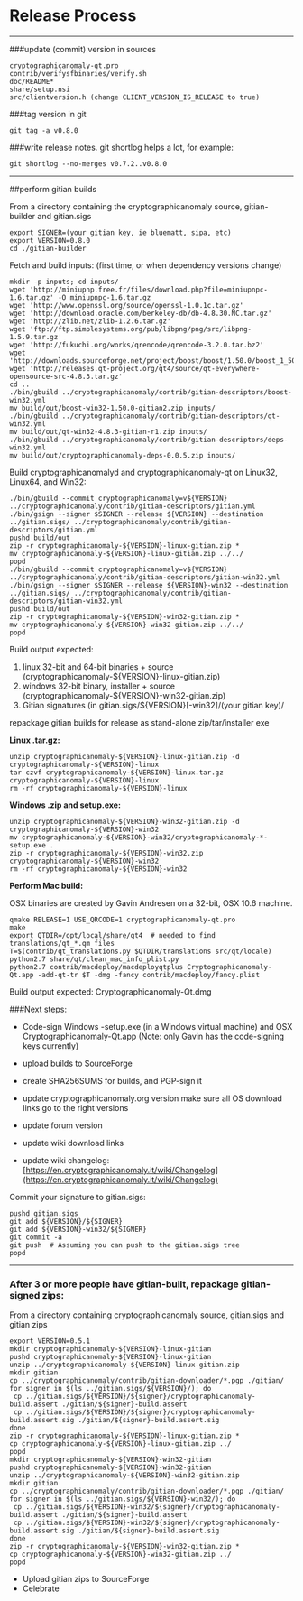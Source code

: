 Release Process
====================

* * *

###update (commit) version in sources


	cryptographicanomaly-qt.pro
	contrib/verifysfbinaries/verify.sh
	doc/README*
	share/setup.nsi
	src/clientversion.h (change CLIENT_VERSION_IS_RELEASE to true)

###tag version in git

	git tag -a v0.8.0

###write release notes. git shortlog helps a lot, for example:

	git shortlog --no-merges v0.7.2..v0.8.0

* * *

##perform gitian builds

 From a directory containing the cryptographicanomaly source, gitian-builder and gitian.sigs
  
	export SIGNER=(your gitian key, ie bluematt, sipa, etc)
	export VERSION=0.8.0
	cd ./gitian-builder

 Fetch and build inputs: (first time, or when dependency versions change)

	mkdir -p inputs; cd inputs/
	wget 'http://miniupnp.free.fr/files/download.php?file=miniupnpc-1.6.tar.gz' -O miniupnpc-1.6.tar.gz
	wget 'http://www.openssl.org/source/openssl-1.0.1c.tar.gz'
	wget 'http://download.oracle.com/berkeley-db/db-4.8.30.NC.tar.gz'
	wget 'http://zlib.net/zlib-1.2.6.tar.gz'
	wget 'ftp://ftp.simplesystems.org/pub/libpng/png/src/libpng-1.5.9.tar.gz'
	wget 'http://fukuchi.org/works/qrencode/qrencode-3.2.0.tar.bz2'
	wget 'http://downloads.sourceforge.net/project/boost/boost/1.50.0/boost_1_50_0.tar.bz2'
	wget 'http://releases.qt-project.org/qt4/source/qt-everywhere-opensource-src-4.8.3.tar.gz'
	cd ..
	./bin/gbuild ../cryptographicanomaly/contrib/gitian-descriptors/boost-win32.yml
	mv build/out/boost-win32-1.50.0-gitian2.zip inputs/
	./bin/gbuild ../cryptographicanomaly/contrib/gitian-descriptors/qt-win32.yml
	mv build/out/qt-win32-4.8.3-gitian-r1.zip inputs/
	./bin/gbuild ../cryptographicanomaly/contrib/gitian-descriptors/deps-win32.yml
	mv build/out/cryptographicanomaly-deps-0.0.5.zip inputs/

 Build cryptographicanomalyd and cryptographicanomaly-qt on Linux32, Linux64, and Win32:
  
	./bin/gbuild --commit cryptographicanomaly=v${VERSION} ../cryptographicanomaly/contrib/gitian-descriptors/gitian.yml
	./bin/gsign --signer $SIGNER --release ${VERSION} --destination ../gitian.sigs/ ../cryptographicanomaly/contrib/gitian-descriptors/gitian.yml
	pushd build/out
	zip -r cryptographicanomaly-${VERSION}-linux-gitian.zip *
	mv cryptographicanomaly-${VERSION}-linux-gitian.zip ../../
	popd
	./bin/gbuild --commit cryptographicanomaly=v${VERSION} ../cryptographicanomaly/contrib/gitian-descriptors/gitian-win32.yml
	./bin/gsign --signer $SIGNER --release ${VERSION}-win32 --destination ../gitian.sigs/ ../cryptographicanomaly/contrib/gitian-descriptors/gitian-win32.yml
	pushd build/out
	zip -r cryptographicanomaly-${VERSION}-win32-gitian.zip *
	mv cryptographicanomaly-${VERSION}-win32-gitian.zip ../../
	popd

  Build output expected:

  1. linux 32-bit and 64-bit binaries + source (cryptographicanomaly-${VERSION}-linux-gitian.zip)
  2. windows 32-bit binary, installer + source (cryptographicanomaly-${VERSION}-win32-gitian.zip)
  3. Gitian signatures (in gitian.sigs/${VERSION}[-win32]/(your gitian key)/

repackage gitian builds for release as stand-alone zip/tar/installer exe

**Linux .tar.gz:**

	unzip cryptographicanomaly-${VERSION}-linux-gitian.zip -d cryptographicanomaly-${VERSION}-linux
	tar czvf cryptographicanomaly-${VERSION}-linux.tar.gz cryptographicanomaly-${VERSION}-linux
	rm -rf cryptographicanomaly-${VERSION}-linux

**Windows .zip and setup.exe:**

	unzip cryptographicanomaly-${VERSION}-win32-gitian.zip -d cryptographicanomaly-${VERSION}-win32
	mv cryptographicanomaly-${VERSION}-win32/cryptographicanomaly-*-setup.exe .
	zip -r cryptographicanomaly-${VERSION}-win32.zip cryptographicanomaly-${VERSION}-win32
	rm -rf cryptographicanomaly-${VERSION}-win32

**Perform Mac build:**

  OSX binaries are created by Gavin Andresen on a 32-bit, OSX 10.6 machine.

	qmake RELEASE=1 USE_QRCODE=1 cryptographicanomaly-qt.pro
	make
	export QTDIR=/opt/local/share/qt4  # needed to find translations/qt_*.qm files
	T=$(contrib/qt_translations.py $QTDIR/translations src/qt/locale)
	python2.7 share/qt/clean_mac_info_plist.py
	python2.7 contrib/macdeploy/macdeployqtplus Cryptographicanomaly-Qt.app -add-qt-tr $T -dmg -fancy contrib/macdeploy/fancy.plist

 Build output expected: Cryptographicanomaly-Qt.dmg

###Next steps:

* Code-sign Windows -setup.exe (in a Windows virtual machine) and
  OSX Cryptographicanomaly-Qt.app (Note: only Gavin has the code-signing keys currently)

* upload builds to SourceForge

* create SHA256SUMS for builds, and PGP-sign it

* update cryptographicanomaly.org version
  make sure all OS download links go to the right versions

* update forum version

* update wiki download links

* update wiki changelog: [https://en.cryptographicanomaly.it/wiki/Changelog](https://en.cryptographicanomaly.it/wiki/Changelog)

Commit your signature to gitian.sigs:

	pushd gitian.sigs
	git add ${VERSION}/${SIGNER}
	git add ${VERSION}-win32/${SIGNER}
	git commit -a
	git push  # Assuming you can push to the gitian.sigs tree
	popd

-------------------------------------------------------------------------

### After 3 or more people have gitian-built, repackage gitian-signed zips:

From a directory containing cryptographicanomaly source, gitian.sigs and gitian zips

	export VERSION=0.5.1
	mkdir cryptographicanomaly-${VERSION}-linux-gitian
	pushd cryptographicanomaly-${VERSION}-linux-gitian
	unzip ../cryptographicanomaly-${VERSION}-linux-gitian.zip
	mkdir gitian
	cp ../cryptographicanomaly/contrib/gitian-downloader/*.pgp ./gitian/
	for signer in $(ls ../gitian.sigs/${VERSION}/); do
	 cp ../gitian.sigs/${VERSION}/${signer}/cryptographicanomaly-build.assert ./gitian/${signer}-build.assert
	 cp ../gitian.sigs/${VERSION}/${signer}/cryptographicanomaly-build.assert.sig ./gitian/${signer}-build.assert.sig
	done
	zip -r cryptographicanomaly-${VERSION}-linux-gitian.zip *
	cp cryptographicanomaly-${VERSION}-linux-gitian.zip ../
	popd
	mkdir cryptographicanomaly-${VERSION}-win32-gitian
	pushd cryptographicanomaly-${VERSION}-win32-gitian
	unzip ../cryptographicanomaly-${VERSION}-win32-gitian.zip
	mkdir gitian
	cp ../cryptographicanomaly/contrib/gitian-downloader/*.pgp ./gitian/
	for signer in $(ls ../gitian.sigs/${VERSION}-win32/); do
	 cp ../gitian.sigs/${VERSION}-win32/${signer}/cryptographicanomaly-build.assert ./gitian/${signer}-build.assert
	 cp ../gitian.sigs/${VERSION}-win32/${signer}/cryptographicanomaly-build.assert.sig ./gitian/${signer}-build.assert.sig
	done
	zip -r cryptographicanomaly-${VERSION}-win32-gitian.zip *
	cp cryptographicanomaly-${VERSION}-win32-gitian.zip ../
	popd

- Upload gitian zips to SourceForge
- Celebrate 
